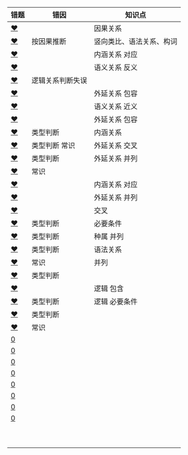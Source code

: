 







| 错题                                                         | 错因             | 知识点                   |
| ------------------------------------------------------------ | ---------------- | ------------------------ |
| [❤](http://v.huatu.com/tiku/searchquestion?keyword=忠诚隶属&isRecommend=0&isHistory=0) |                  | 因果关系                 |
| [❤](http://v.huatu.com/tiku/searchquestion?keyword=见多识广高瞻远瞩&isRecommend=0&isHistory=0) | 按因果推断       | 竖向类比、语法关系、构词 |
| [❤](http://v.huatu.com/tiku/searchquestion?keyword=司机驾驶室&isRecommend=0&isHistory=0) |                  | 内涵关系 对应            |
| [❤](http://v.huatu.com/tiku/searchquestion?keyword=大象无形&isRecommend=0&isHistory=0) |                  | 语义关系 反义            |
| [❤](http://v.huatu.com/tiku/searchquestion?keyword=吉普雪花&isRecommend=0&isHistory=0) | 逻辑关系判断失误 |                          |
| [❤](http://v.huatu.com/tiku/searchquestion?keyword=社交微博即时性&isRecommend=0&isHistory=0) |                  | 外延关系 包容            |
| [❤](http://v.huatu.com/tiku/searchquestion?keyword=得陇望蜀狼子野心&isRecommend=0&isHistory=0) |                  | 语义关系 近义            |
| [❤](http://v.huatu.com/tiku/searchquestion?keyword=食物食品&isRecommend=0&isHistory=0) |                  | 外延关系 包容            |
| [❤](http://v.huatu.com/tiku/searchquestion?keyword=国会：议员&isRecommend=0&isHistory=0) | 类型判断         | 内涵关系                 |
| [❤](http://v.huatu.com/tiku/searchquestion?keyword=唐诗：七律&isRecommend=0&isHistory=0) | 类型判断 常识    | 外延关系 交叉            |
| [❤](http://v.huatu.com/tiku/searchquestion?keyword=学生小鸟&isRecommend=0&isHistory=0) | 类型判断         | 外延关系 并列            |
| [❤](http://v.huatu.com/tiku/searchquestion?keyword=熊猫：爬行动物&isRecommend=0&isHistory=0) | 常识             |                          |
| [❤](http://v.huatu.com/tiku/searchquestion?keyword=矛盾：冲突：战争&isRecommend=0&isHistory=0) |                  | 内涵关系 对应            |
| [❤](http://v.huatu.com/tiku/searchquestion?keyword=上下前后&isRecommend=0&isHistory=0) |                  | 外延关系 并列            |
| [❤](http://v.huatu.com/tiku/searchquestion?keyword=花瓶：瓷器&isRecommend=0&isHistory=0) |                  | 交叉                     |
| [❤](http://v.huatu.com/tiku/searchquestion?keyword=调查：发言权&isRecommend=0&isHistory=0) | 类型判断         | 必要条件                 |
| [❤](http://v.huatu.com/tiku/searchquestion?keyword=朝代∶清代∶明代&isRecommend=0&isHistory=0) | 类型判断         | 种属 并列                |
| [❤](http://v.huatu.com/tiku/searchquestion?keyword=相当于++消除++对于&isRecommend=0&isHistory=0) | 类型判断         | 语法关系                 |
| [❤](http://v.huatu.com/tiku/searchquestion?keyword=序幕：尾声&isRecommend=0&isHistory=0) | 常识             | 并列                     |
| [❤](http://v.huatu.com/tiku/searchquestion?keyword=竞争：淘汰&isRecommend=0&isHistory=0) | 类型判断         |                          |
| [❤](http://v.huatu.com/tiku/searchquestion?keyword=页面设置：页边距：文字方向&isRecommend=0&isHistory=0) |                  | 逻辑  包含               |
| [❤](http://v.huatu.com/tiku/searchquestion?keyword=旅行交通&isRecommend=0&isHistory=0) | 类型判断         | 逻辑 必要条件            |
| [❤](http://v.huatu.com/tiku/searchquestion?keyword=嘈杂：环境安静&isRecommend=0&isHistory=0) | 类型判断         |                          |
| [❤](http://v.huatu.com/tiku/searchquestion?keyword=石油：润滑油&isRecommend=0&isHistory=0) | 常识             |                          |
| [0](http://v.huatu.com/tiku/searchquestion?keyword=调研；方法&isRecommend=0&isHistory=0) |                  |                          |
| [0](http://v.huatu.com/tiku/searchquestion?keyword=售货机：营业员&isRecommend=0&isHistory=0) |                  |                          |
| [0](http://v.huatu.com/tiku/searchquestion?keyword=琵琶：木材：乐器&isRecommend=0&isHistory=0) |                  |                          |
| [0](http://v.huatu.com/tiku/searchquestion?keyword=药物∶胶囊&isRecommend=0&isHistory=0) |                  |                          |
| [0](http://v.huatu.com/tiku/searchquestion?keyword=抑制：热情&isRecommend=0&isHistory=0) |                  |                          |
| [0](http://v.huatu.com/tiku/searchquestion?keyword=回归线青稞&isRecommend=0&isHistory=0) |                  |                          |
| [0](http://v.huatu.com/tiku/searchquestion?keyword=可以通过气体是否难闻来判定呼气者是否是肥胖症患者&isRecommend=0&isHistory=0) |                  |                          |
| [0](http://v.huatu.com/tiku/searchquestion?keyword=柏油公路：阳光大道&isRecommend=0&isHistory=0) |                  |                          |
|                                                              |                  |                          |
|                                                              |                  |                          |
|                                                              |                  |                          |
|                                                              |                  |                          |
|                                                              |                  |                          |
|                                                              |                  |                          |
|                                                              |                  |                          |
|                                                              |                  |                          |
|                                                              |                  |                          |

